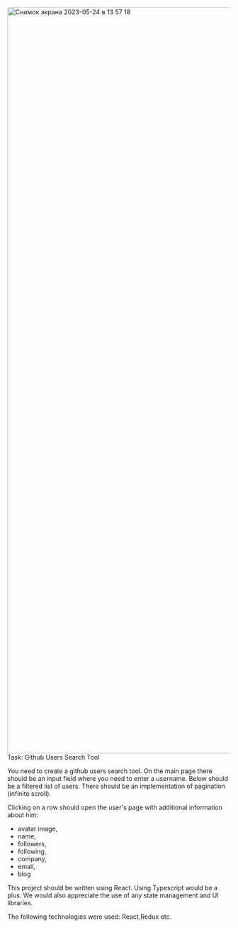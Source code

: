 <img width="1680" alt="Снимок экрана 2023-05-24 в 13 57 18" src="https://github.com/Rostislav09/search-form-GitHub/assets/109174308/ccba9662-206c-4bba-9855-e8a702920235">
Task:
Github Users Search Tool

You need to create a github users search tool. 
On the main page there should be an input field where you need to enter a username. 
Below should be a filtered list of users. 
There should be an implementation of pagination (infinite scroll). 

Clicking on a row should open the user's page with additional information about him:
 - avatar image, 
 - name, 
 - followers, 
 - following, 
 - company, 
 - email, 
 - blog

This project should be written using React. Using Typescript would be a plus. 
We would also appreciate the use of any state management and UI libraries.

The following technologies were used:
React,Redux etc.

